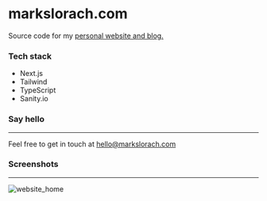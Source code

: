 # markslorach.com

Source code for my [personal website and blog.](https://www.markslorach.com/)

### Tech stack
- Next.js
- Tailwind
- TypeScript
- Sanity.io

### Say hello
---
Feel free to get in touch at hello@markslorach.com

### Screenshots
---
![website_home](https://github.com/markslorach/markslorach.com/assets/15185553/1a86a879-91a3-4933-a219-afc288b75192)
